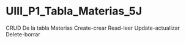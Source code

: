 # UIII_P1_Tabla_Materias_5J
CRUD De la tabla Materias Create-crear Read-leer Update-actualizar Delete-borrar
